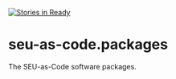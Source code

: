 [![Stories in Ready](https://badge.waffle.io/seu-as-code/seu-as-code.packages.png?label=ready&title=Ready)](https://waffle.io/seu-as-code/seu-as-code.packages)
# seu-as-code.packages
The SEU-as-Code software packages.
